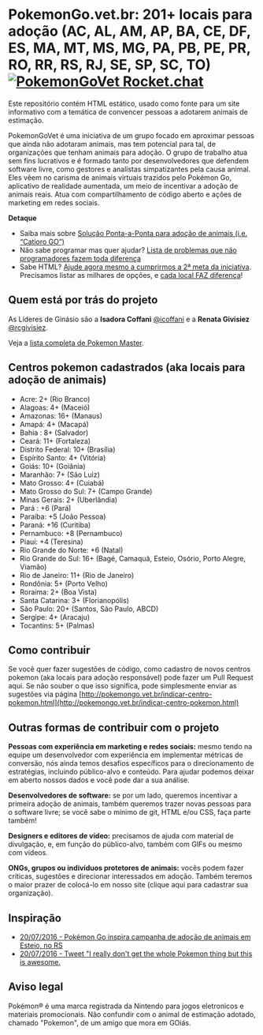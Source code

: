 # PokemonGo.vet.br: 201+ locais para adoção (AC, AL, AM, AP, BA, CE, DF, ES, MA, MT, MS, MG, PA, PB, PE, PR, RO, RR, RS, RJ, SE, SP, SC, TO) [![PokemonGoVet Rocket.chat](https://demo.rocket.chat/images/join-chat.svg)](https://pgovet.rocket.chat/)

Este repositório contém HTML estático, usado como fonte para um site informativo
com a temática de convencer pessoas a adotarem animais de estimação.

PokemonGoVet é uma iniciativa de um grupo focado em aproximar pessoas que ainda
não adotaram animais, mas tem potencial para tal, de organizações que tenham
animais para adoção. O grupo de trabalho atua sem fins lucrativos e é formado
tanto por desenvolvedores que defendem software livre, como gestores e
analistas simpatizantes pela causa animal. Eles vêem no carisma de animais
virtuais trazidos pelo Pokémon Go, aplicativo de realidade aumentada, um meio
de incentivar a adoção de animais reais. Atua com compartilhamento de código
aberto e ações de marketing em redes sociais.

**Detaque**
- Saiba mais sobre [Solução Ponta-a-Ponta para adoção de animais (i.e. “Catioro GO”)](https://github.com/pokemongovet/pokemongo.vet.br/issues/27)
- Não sabe programar mas quer ajudar? [Lista de problemas que não programadores fazem toda diferença](https://github.com/pokemongovet/pokemongo.vet.br/labels/para-nao-programadores)
- Sabe HTML? [Ajude agora mesmo a cumprirmos a 2ª meta da iniciativa](https://github.com/pokemongovet/pokemongo.vet.br/issues/36).
Precisamos listar as milhares de opções, e [cada local FAZ diferença](https://www.youtube.com/watch?v=5-sfG8BV8wU)!

## Quem está por trás do projeto

As Líderes de Ginásio são a **Isadora Coffani** [@icoffani](https://github.com/icoffani) e
a **Renata Givisiez** [@rcgivisiez](https://github.com/rcgivisiez).

Veja a [lista completa de Pokemon Master](https://github.com/pokemongovet/pokemongo.vet.br/graphs/contributors).

## Centros pokemon cadastrados (aka locais para adoção de animais)
- Acre: 2+ (Rio Branco)
- Alagoas: 4+ (Maceió)
- Amazonas: 16+ (Manaus)
- Amapá: 4+ (Macapá)
- Bahia : 8+ (Salvador)
- Ceará: 11+ (Fortaleza)
- Distrito Federal: 10+ (Brasília)
- Espírito Santo: 4+ (Vitória)
- Goiás: 10+ (Goiânia)
- Maranhão: 7+ (São Luiz)
- Mato Grosso: 4+ (Cuiabá)
- Mato Grosso do Sul: 7+ (Campo Grande)
- Minas Gerais: 2+ (Uberlândia)
- Pará : +6 (Pará)
- Paraíba: +5 (João Pessoa)
- Paraná: +16 (Curitiba)
- Pernambuco: +8 (Pernambuco)
- Piauí: +4 (Teresina)
- Rio Grande do Norte: +6 (Natal)
- Rio Grande do Sul: 16+ (Bagé, Camaquã, Esteio, Osório, Porto Alegre, Viamão)
- Rio de Janeiro: 11+ (Rio de Janeiro)
- Rondônia: 5+ (Porto Velho)
- Roraima: 2+ (Boa Vista)
- Santa Catarina: 3+ (Florianopólis)
- São Paulo: 20+ (Santos, São Paulo, ABCD)
- Sergipe: 4+ (Aracaju)
- Tocantins: 5+ (Palmas)

## Como contribuir

Se você quer fazer sugestões de código, como cadastro de novos centros pokemon
(aka locais para adoção responsável) pode fazer um Pull Request aqui. Se não
souber o que isso significa, pode simplesmente enviar as sugestões via página
[http://pokemongo.vet.br/indicar-centro-pokemon.html](http://pokemongo.vet.br/indicar-centro-pokemon.html)

## Outras formas de contribuir com o projeto

**Pessoas com experiência em marketing e redes sociais:** mesmo tendo na equipe um desenvolvedor com experiência em implementar métricas de conversão, nós ainda temos desafios específicos para o direcionamento de estratégias, incluindo público-alvo e conteúdo. Para ajudar podemos deixar em aberto nossos dados e você pode dar a sua análise.

**Desenvolvedores de software:** se por um lado, queremos incentivar a primeira adoção de animais, também queremos trazer novas pessoas para o software livre; se você sabe o mínimo de git, HTML e/ou CSS, faça parte também!

**Designers e editores de vídeo:** precisamos de ajuda com material de divulgação, e, em função do público-alvo, também com GIFs ou mesmo com vídeos.

**ONGs, grupos ou indivíduos protetores de animais:** vocês podem fazer críticas, sugestões e direcionar interessados em adoção. Também teremos o maior prazer de colocá-lo em nosso site (clique aqui para cadastrar sua organização).

## Inspiração

- [20/07/2016 - Pokémon Go inspira campanha de adoção de animais em Esteio, no RS](http://g1.globo.com/rs/rio-grande-do-sul/noticia/2016/07/pokemon-go-inspira-campanha-de-adocao-de-animais-em-esteio-no-rs.html)
- [20/07/2016 - Tweet "I really don't get the whole Pokemon thing but this is awesome.](https://twitter.com/xGogsx/status/755876264242708480)

## Aviso legal

Pokémon® é uma marca registrada da Nintendo para jogos eletronicos e materiais promocionais.
Não confundir com o animal de estimação adotado, chamado "Pokemon", de um amigo que mora em GOiás.
